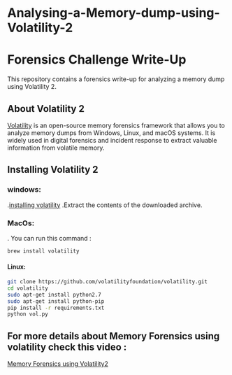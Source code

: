 # Analysing-a-Memory-dump-using-Volatility-2
# Forensics Challenge Write-Up

This repository contains a forensics write-up for analyzing a memory dump using Volatility 2.

## About Volatility 2

[Volatility](https://github.com/volatilityfoundation/volatility) is an open-source memory forensics framework that allows you to analyze memory dumps from Windows, Linux, and macOS systems. It is widely used in digital forensics and incident response to extract valuable information from volatile memory.

## Installing Volatility 2

### windows:
.[installing volatility](https://github.com/volatilityfoundation/volatility/releases/tag/2.6)
.Extract the contents of the downloaded archive.
### MacOs: 
. You can run this command :
```bash
brew install volatility
```
#### Linux:

```bash
git clone https://github.com/volatilityfoundation/volatility.git
cd volatility
sudo apt-get install python2.7
sudo apt-get install python-pip
pip install -r requirements.txt
python vol.py
```
## For more details about Memory Forensics using volatility check this video :
[Memory Forensics using Volatility2](https://www.youtube.com/watch?v=2S_pi9qnIo8)
